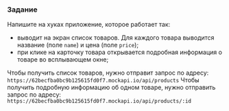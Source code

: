 ### Задание

Напишите на хуках приложение, которое работает так: 
- выводит на экран список товаров. Для каждого товара выводится название (поле `name`) и цена (поле `price`);
- при клике на карточку товара открывается подробная информация о товаре во всплывающем окне;

Чтобы получить список товаров, нужно отправит запрос по адресу: `https://62becfba0bc9b125615fd0f7.mockapi.io/api/products`
Чтобы получить подробную информацию об одном товаре, нужно отправить запрос по адресу: `https://62becfba0bc9b125615fd0f7.mockapi.io/api/products/:id`
